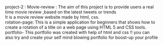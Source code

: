 project-2 :
Movie-review : The aim of this project is to provide users a real time movie review ,based on the latest tweets or trends   <br>
It is a movie review website made by html, css. <br> 
rotation-page: This is a simple application for beginners that shows how to create a rotation of a title on a web page using HTML 5 and CSS tools.
portfolio-  This portfolio  was created with help of html and css !! you can also try and create your self mind blowing portfolio for boost-up your profile
